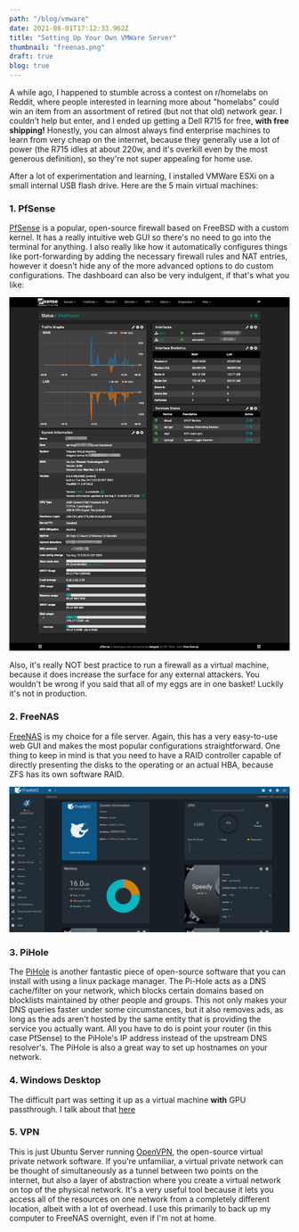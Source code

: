 ```yaml
---
path: "/blog/vmware"
date: 2021-08-01T17:12:33.962Z
title: "Setting Up Your Own VMWare Server"
thumbnail: "freenas.png"
draft: true
blog: true
---
```


A while ago, I happened to stumble across a contest on r/homelabs on Reddit, where people interested in learning more about "homelabs" could win an item from an assortment of retired (but not that old) network gear.  I couldn't help but enter, and I ended up getting a Dell R715 for free, **with free shipping!**  Honestly, you can almost always find enterprise machines to learn from very cheap on the internet, because they generally use a lot of power (the R715 idles at about 220w, and it's overkill even by the most generous definition), so they're not super appealing for home use.

After a lot of experimentation and learning, I installed VMWare ESXi on a small internal USB flash drive.  Here are the 5 main virtual machines:

<h3>1. PfSense</h3>

[PfSense](https://www.pfsense.org/) is a popular, open-source firewall based on FreeBSD with a custom kernel.  It has a really intuitive web GUI so there's no need to go into the terminal for anything.  I also really like how it automatically configures things like port-forwarding by adding the necessary firewall rules and NAT entries, however it doesn't hide any of the more advanced options to do custom configurations.  The dashboard can also be very indulgent, if that's what you like:

![PfSense](../../images/PfSense.png)

Also, it's really NOT best practice to run a firewall as a virtual machine, because it does increase the surface for any external attackers.  You wouldn't be wrong if you said that all of my eggs are in one basket!  Luckily it's not in production.

<h3>2. FreeNAS</h3>

[FreeNAS](https://www.freenas.org/) is my choice for a file server.  Again, this has a very easy-to-use web GUI and makes the most popular configurations straightforward.  One thing to keep in mind is that you need to have a RAID controller capable of directly presenting the disks to the operating or an actual HBA, because ZFS has its own software RAID. 

![FreeNAS](../../images/freenas.png)

<h3>3. PiHole</h3>

The [PiHole](https://pi-hole.net/) is another fantastic piece of open-source software that you can install with using a linux package manager.  The Pi-Hole acts as a DNS cache/filter on your network, which blocks certain domains based on blocklists maintained by other people and groups.  This not only makes your DNS queries faster under some circumstances, but it also removes ads, as long as the ads aren't hosted by the same entity that is providing the service you actually want.  All you have to do is point your router (in this case PfSense) to the PiHole's IP address instead of the upstream DNS resolver's.  The PiHole is also a great way to set up hostnames on your network.

<h3>4. Windows Desktop</h3>

The difficult part was setting it up as a virtual machine **with** GPU passthrough.  I talk about that [here](/blog/how-to-use-gpu-passthrough-with-windows-on-esxi)

<h3>5. VPN</h3>

This is just Ubuntu Server running [OpenVPN](https://openvpn.net/), the open-source virtual private network software.  If you're unfamiliar, a virtual private network can be thought of simultaneously as a tunnel between two points on the internet, but also a layer of abstraction where you create a virtual network on top of the physical network.  It's a very useful tool because it lets you access all of the resources on one network from a completely different location, albeit with a lot of overhead.  I use this primarily to back up my computer to FreeNAS overnight, even if I'm not at home.